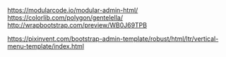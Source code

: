 https://modularcode.io/modular-admin-html/
https://colorlib.com/polygon/gentelella/
http://wrapbootstrap.com/preview/WB0J69TPB

https://pixinvent.com/bootstrap-admin-template/robust/html/ltr/vertical-menu-template/index.html
